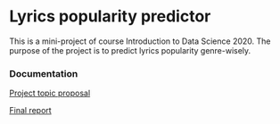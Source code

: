 # Lyrics popularity predictor

This is a mini-project of course Introduction to Data Science 2020. The purpose of the project is to predict lyrics popularity genre-wisely.

### Documentation
[Project topic proposal](https://github.com/IDSLyricsPopularity/lyricsPopularityPredictor/blob/main/project_proposal.md)

[Final report](https://docs.google.com/document/d/e/2PACX-1vRYlL1ONVxjZqh4MKo2KzuMfmgYxr3_ypoTAqykcltyjk0HbiqlG6v8r87mk0d78XTXuzvJfZlZlx0H/pub)
